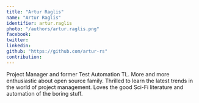 ```yaml
---
title: "Artur Raglis"
name: "Artur Raglis"
identifier: artur.raglis
photo: "/authors/artur.raglis.png"
facebook:
twitter:
linkedin:
github: "https://github.com/artur-rs"
contribution:
---
```

Project Manager and former Test Automation TL. More and more enthusiastic about
open source family. Thrilled to learn the latest trends in the world of project
management. Loves the good Sci-Fi literature and automation of the boring stuff.
